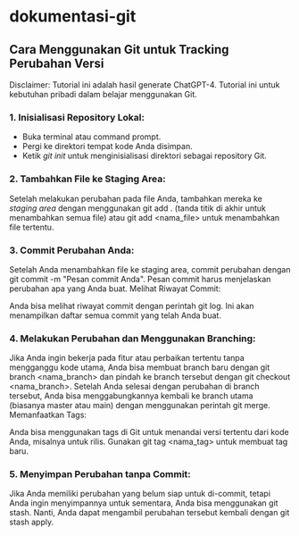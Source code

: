 # dokumentasi-git

## Cara Menggunakan Git untuk Tracking Perubahan Versi
Disclaimer: Tutorial ini adalah hasil generate ChatGPT-4. Tutorial ini untuk kebutuhan pribadi dalam belajar menggunakan Git.

### 1. Inisialisasi Repository Lokal:

- Buka terminal atau command prompt.
- Pergi ke direktori tempat kode Anda disimpan.
- Ketik *git init* untuk menginisialisasi direktori sebagai repository Git.

### 2. Tambahkan File ke Staging Area:

Setelah melakukan perubahan pada file Anda, tambahkan mereka ke _staging area_ dengan menggunakan git add . (tanda titik di akhir untuk menambahkan semua file) atau git add <nama_file> untuk menambahkan file tertentu.

### 3. Commit Perubahan Anda:

Setelah Anda menambahkan file ke staging area, commit perubahan dengan git commit -m "Pesan commit Anda". Pesan commit harus menjelaskan perubahan apa yang Anda buat.
Melihat Riwayat Commit:

Anda bisa melihat riwayat commit dengan perintah git log. Ini akan menampilkan daftar semua commit yang telah Anda buat.

### 4. Melakukan Perubahan dan Menggunakan Branching:

Jika Anda ingin bekerja pada fitur atau perbaikan tertentu tanpa mengganggu kode utama, Anda bisa membuat branch baru dengan git branch <nama_branch> dan pindah ke branch tersebut dengan git checkout <nama_branch>.
Setelah Anda selesai dengan perubahan di branch tersebut, Anda bisa menggabungkannya kembali ke branch utama (biasanya master atau main) dengan menggunakan perintah git merge.
Memanfaatkan Tags:

Anda bisa menggunakan tags di Git untuk menandai versi tertentu dari kode Anda, misalnya untuk rilis. Gunakan git tag <nama_tag> untuk membuat tag baru.

### 5. Menyimpan Perubahan tanpa Commit:

Jika Anda memiliki perubahan yang belum siap untuk di-commit, tetapi Anda ingin menyimpannya untuk sementara, Anda bisa menggunakan git stash. Nanti, Anda dapat mengambil perubahan tersebut kembali dengan git stash apply.
